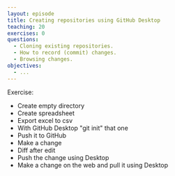 ```yaml
---
layout: episode
title: Creating repositories using GitHub Desktop
teaching: 20
exercises: 0
questions:
  - Cloning existing repositories.
  - How to record (commit) changes.
  - Browsing changes.
objectives:
  - ...
---
```


Exercise:
- Create empty directory
- Create spreadsheet
- Export excel to csv
- With GitHub Desktop "git init" that one
- Push it to GitHub
- Make a change
- Diff after edit
- Push the change using Desktop
- Make a change on the web and pull it using Desktop
